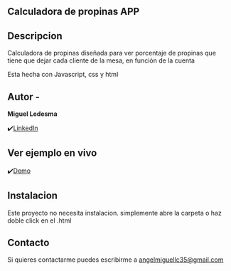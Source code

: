 ## Calculadora de propinas APP
## Descripcion

Calculadora de propinas diseñada para ver porcentaje de propinas que tiene que dejar cada cliente de la mesa, en función de la cuenta

Esta hecha con Javascript, css y html

## Autor -
**Miguel Ledesma**

✔️[LinkedIn](https://www.linkedin.com/in/miguelledesmac)


## Ver ejemplo en vivo
✔️[Demo](https://miguelledesmac.github.io/tip-calculator-app-main/tip-calculator-app-main/index.html)

## Instalacion
Este proyecto no necesita instalacion. simplemente abre la carpeta o haz doble click en el .html

## Contacto
Si quieres contactarme puedes escribirme a angelmiguellc35@gmail.com
